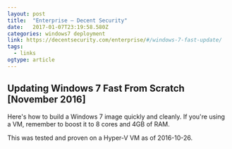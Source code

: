 ```yaml
---
layout: post
title:  "Enterprise — Decent Security"
date:   2017-01-07T23:19:58.580Z
categories: windows7 deployment
link: https://decentsecurity.com/enterprise/#/windows-7-fast-update/
tags:
  - links
ogtype: article
---
```


## Updating Windows 7 Fast From Scratch [November 2016]
Here's how to build a Windows 7 image quickly and cleanly. If you're using a VM, remember to boost it to 8 cores and 4GB of RAM.

This was tested and proven on a Hyper-V VM as of 2016-10-26.
